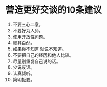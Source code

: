 # 营造更好交谈的10条建议

1. 不要三心二意。
2. 不要好为人师。
3. 使用开放性问题。
4. 顺其自然。
5. 如果你不知道 就说不知道。
6. 不要把自己的经历和他人比较。
7. 尽量别重复自己说的话。
8. 少说废话。
9. 认真倾听。
10. 简明扼要。
